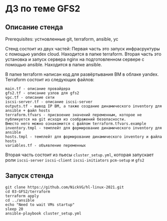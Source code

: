 # ДЗ по теме GFS2

## Описание стенда
Prerequisites:
устновленные git, terraform, ansible, yc

Стенд состоит из двух частей:
Первая часть это запуск инфрасруктуры с помощью yandex cloud. Находится в папке terraform.
Вторая часть это установка и запуск сервера nginx на подготовленном сервере с помощью ansible. Находится в папке ansible.


В папке terraform написан код для развёртывания ВМ в облаке yandex.
Terraform состоит из следующих файлов:
```
main.tf - описание провайдера
gfs2.tf - описание узлов для gfs2
vpc.tf - описание сети
iscsi-server.tf - описание iscsi-server
outputs.tf - вывод IP ВМ, а также создание динамического inventory для ansible + файл hosts
terraform.tfvars - присвоение значений переменным, которое не публикуется на git исходя из соображений безопасности.
Вместо него можно ознакомится с файлом terraform.tfvars.example
inventory.tmpl - темплейт для формирование динамического inventory для ansible
hosts.tmpl - темплейт для формирование динамического inventory и файла hosts
variables.tf - объявление переменных
```

Вторая часть состоит из пьесы `cluster_setup.yml`, которая запускает роли `iscsi-server` `iscsi-client` `iscsi-initiators` `pcm-setup` и `gfs2`


## Запуск стенда
```
git clone https://github.com/NickVG/hl-linux-2021.git
cd 03-GFS2/terraform
terraform apply
cd ../ansible
echo "Need to wait VMs startup"
sleep 20
ansible-playbook cluster_setup.yml
```

